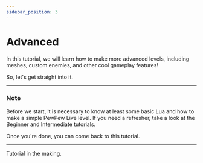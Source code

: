 ```yaml
---
sidebar_position: 3
---
```


# Advanced

In this tutorial, we will learn how to make more advanced levels, including meshes, custom enemies, and other cool gameplay features!

So, let's get straight into it.

---

### Note

Before we start, it is necessary to know at least some basic Lua and how to make a simple PewPew Live level. If you need a refresher, take a look at the Beginner and Intermediate tutorials.

Once you're done, you can come back to this tutorial.

---

Tutorial in the making.
